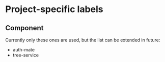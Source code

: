 # Project-specific labels

## Component

Currently only these ones are used, but the list can be extended in future:

- auth-mate
- tree-service
